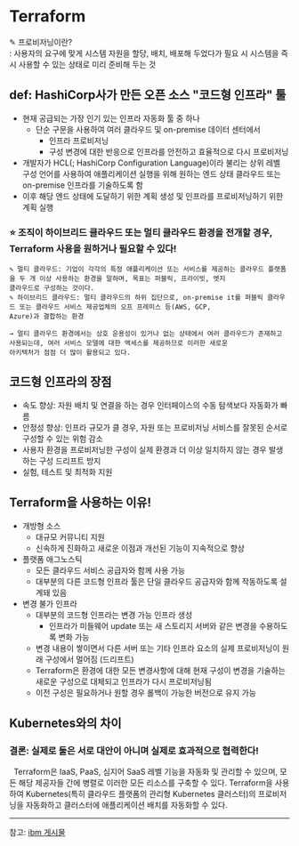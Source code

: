 # **Terraform**

✎ 프로비저닝이란?  
: 사용자의 요구에 맞게 시스템 자원을 할당, 배치, 배포해 두었다가 필요 시 시스템을 즉시 사용할 수 있는 상태로 미리 준비해 두는 것  

## **def: HashiCorp사가 만든 오픈 소스 "코드형 인프라" 툴**
- 현재 공급되는 가장 인기 있는 인프라 자동화 툴 중 하나
    - 단순 구문을 사용하여 여러 클라우드 및 on-premise 데이터 센터에서 
        - 인프라 프로비저닝
        - 구성 변경에 대한 반응으로 인프라를 안전하고 효율적으로 다시 프로비저닝
- 개발자가 HCL(; HashiCorp Configuration Language)이라 불리는 상위 레벨 구성 언어를 사용하여 애플리케이션 실행을 위해 원하는 엔드 상태 클라우드 또는 on-premise 인프라를 기술하도록 함
- 이후 해당 엔드 상태에 도달하기 위한 계획 생성 및 인프라를 프로비저닝하기 위한 계획 실행  

### ⭐️ 조직이 하이브리드 클라우드 또는 멀티 클라우드 환경을 전개할 경우, Terraform 사용을 원하거나 필요할 수 있다!

```text
✎ 멀티 클라우드: 기업이 각각의 특정 애플리케이션 또는 서비스를 제공하는 클라우드 플랫폼을 두 개 이상 사용하는 환경을 말하며, 목표는 퍼블릭, 프라이빗, 엣지 
클라우드로 구성하는 것이다.
✎ 하이브리드 클라우드: 멀티 클라우드의 하위 집단으로, on-premise it를 퍼블릭 클라우드 또는 클라우드 서비스 제공업체의 오프 프레미스 등(AWS, GCP, 
Azure)과 결합하는 환경

→ 멀티 클라우드 환경에서는 상호 운용성이 있거나 없는 상태에서 여러 클라우드가 존재하고 사용되는데, 여러 서비스 모델에 대한 액세스를 제공하므로 이러한 새로운 
아키텍처가 점점 더 많이 활용되고 있다.
```

## **코드형 인프라의 장점**
- 속도 향상: 자원 배치 및 연결을 하는 경우 인터페이스의 수동 탐색보다 자동화가 빠름
- 안정성 향상: 인프라 규모가 클 경우, 자원 또는 프로비저닝 서비스를 잘못된 순서로 구성할 수 있는 위험 감소
- 사용자 환경을 프로비저닝한 구성이 실제 환경과 더 이상 일치하지 않는 경우 발생하는 구성 드리프트 방지
- 실험, 테스트 및 최적화 지원

## **Terraform을 사용하는 이유!**
- 개방형 소스
    - 대규모 커뮤니티 지원
    - 신속하게 진화하고 새로운 이점과 개선된 기능이 지속적으로 향상
- 플랫폼 애그노스틱
    - 모든 클라우드 서비스 공급자와 함께 사용 가능
    - 대부분의 다른 코드형 인프라 툴은 단일 클라우드 공급자와 함께 작동하도록 설계돼 있음
- 변경 불가 인프라
    - 대부분의 코드형 인프라는 변경 가능 인프라 생성
        - 인프라가 미들웨어 update 또는 새 스토리지 서버와 같은 변경을 수용하도록 변화 가능
    - 변경 내용이 쌓이면서 다른 서버 또는 기타 인프라 요소의 실제 프로비저닝이 원래 구성에서 멀어짐 (드리프트)
    - Terraform은 환경에 대한 모든 변경사항에 대해 현재 구성이 변경을 기술하는 새로운 구성으로 대체되고 인프라가 다시 프로비저닝됨
    - 이전 구성은 필요하거나 원할 경우 롤백이 가능한 버전으로 유지 가능

## **Kubernetes와의 차이**
### **결론: 실제로 둘은 서로 대안이 아니며 실제로 효과적으로 협력한다!**

&nbsp; Terraform은 IaaS, PaaS, 심지어 SaaS 레벨 기능을 자동화 및 관리할 수 있으며, 모든 해당 제공자들 간에 병렬로 이러한 모든 리소스를 구축할 수 있다. Terraform을 사용하여 Kubernetes(특히 클라우드 플랫폼의 관리형 Kubernetes 클러스터)의 프로비저닝을 자동화하고 클러스터에 애플리케이션 배치를 자동화할 수 있다.

* * *

참고: [ibm 게시물](https://www.ibm.com/kr-ko/cloud/learn/terraform)